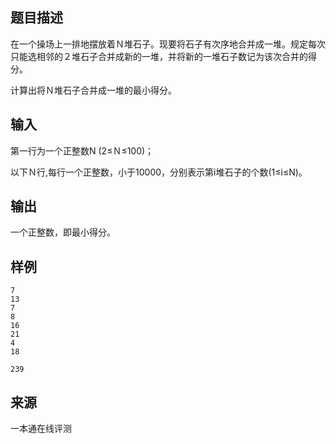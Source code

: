 ## 题目描述

在一个操场上一排地摆放着Ｎ堆石子。现要将石子有次序地合并成一堆。规定每次只能选相邻的２堆石子合并成新的一堆，并将新的一堆石子数记为该次合并的得分。

计算出将Ｎ堆石子合并成一堆的最小得分。

## 输入

第一行为一个正整数N (2≤Ｎ≤100)；

以下Ｎ行,每行一个正整数，小于10000，分别表示第i堆石子的个数(1≤i≤N)。

## 输出

一个正整数，即最小得分。

## 样例

```input1
7
13
7
8
16
21
4
18
```

```output1
239
```


 ## 来源

 一本通在线评测 